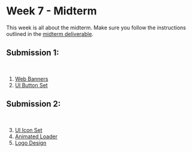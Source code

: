 # Week 7 - Midterm

<Countdown date="2024-12-25" customMessage="No need to rush ahead. This content will be available before this week's theory class, so just focus on what we're learning this week.">

This week is all about the midterm. Make sure you follow the instructions outlined in the [midterm deliverable](../../deliverables/assignments/midterm.md).

## Submission 1:

<br>

<Badge type="error" text="Due: Tuesday, February 20th @9:00 pm" />

1. [Web Banners](../../deliverables/assignments/midterm.md#web-banners)
2. [UI Button Set](../../deliverables/assignments/midterm.md#ui-button-set)

## Submission 2:

<br>

<Badge type="error" text="Due: Sunday, February 25th @11:59 pm" />

3. [UI Icon Set](../../deliverables/assignments/midterm.md#ui-icon-set)
4. [Animated Loader](../../deliverables/assignments/midterm.md#animated-loader)
5. [Logo Design](../../deliverables/assignments/midterm.md#logo-design)

</Countdown>
